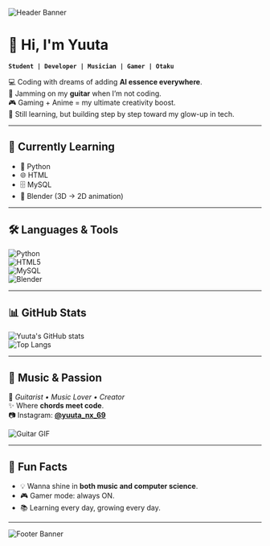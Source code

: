 ![Header Banner](https://i.imgur.com/8MupZHY.gif)  
<!-- Replace above link with your own anime/gamer/coding GIF/banner -->

# 👋 Hi, I'm Yuuta  

**`Student | Developer | Musician | Gamer | Otaku`**  

💻 Coding with dreams of adding **AI essence everywhere**.  
🎸 Jamming on my **guitar** when I’m not coding.  
🎮 Gaming + Anime = my ultimate creativity boost.  
🌱 Still learning, but building step by step toward my glow-up in tech.  

---

## 🚀 Currently Learning  
- 🐍 Python  
- 🌐 HTML  
- 🗄️ MySQL  
- 🎨 Blender (3D → 2D animation)  

---

## 🛠️ Languages & Tools  
![Python](https://img.shields.io/badge/Python-3776AB?style=for-the-badge&logo=python&logoColor=white)  
![HTML5](https://img.shields.io/badge/HTML5-E34F26?style=for-the-badge&logo=html5&logoColor=white)  
![MySQL](https://img.shields.io/badge/MySQL-005C84?style=for-the-badge&logo=mysql&logoColor=white)  
![Blender](https://img.shields.io/badge/Blender-F5792A?style=for-the-badge&logo=blender&logoColor=white)  

---

## 📊 GitHub Stats  
![Yuuta's GitHub stats](https://github-readme-stats.vercel.app/api?username=YOUR_GITHUB_USERNAME&show_icons=true&theme=tokyonight)  
![Top Langs](https://github-readme-stats.vercel.app/api/top-langs/?username=YOUR_GITHUB_USERNAME&layout=compact&theme=tokyonight)  

---

## 🎵 Music & Passion  
🎸 *Guitarist • Music Lover • Creator*  
✨ Where **chords meet code**.  
📷 Instagram: [**@yuuta_nx_69**](https://instagram.com/yuuta_nx_69)  

![Guitar GIF](https://media.giphy.com/media/IeRdg7gLkfK1ly2PqQ/giphy.gif)  

---

## 🌌 Fun Facts  
- 💡 Wanna shine in **both music and computer science**.  
- 🎮 Gamer mode: always ON.  
- 📚 Learning every day, growing every day.  

---

![Footer Banner](https://i.imgur.com/YC9v1Nq.gif)  
<!-- Replace above with any anime/gamer footer GIF -->
